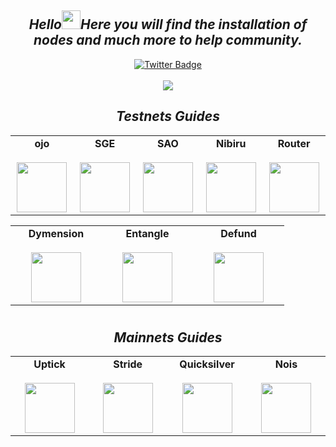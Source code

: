 <div align="center">
  <div>
  <h2><i>
  Hello<img src="https://media.giphy.com/media/hvRJCLFzcasrR4ia7z/giphy.gif" width="30px"/>Here you will find the installation of nodes and much more to help community. 
  </i></h2>
  </div>
</div>

<div id="badges" align="center">
  <a href="https://twitter.com/home">
    <img src="https://img.shields.io/badge/Twitter-blue?style=for-the-badge&logo=twitter&logoColor=white" alt="Twitter Badge"/>
  </a>
</div>

</br>

<div align="center">
  <img src="https://i.ibb.co/WPjHRmf/Screenshot-3.png"/>
</div>

<div align="center">
  <div>
  <h2><i>
  Testnets Guides 
  </i></h2>
  </div>
</div>

  <table width="400px" align="center">
    <tbody>
      <tr valign="top">
        <td width="130px" align="center">
          <span><strong>ojo</strong></span><br><br />
            <a href="https://github.com/GalaxyNode/Testnets-guides/tree/main/ojo" target="_blank" rel="noopener noreferrer">
            <img height="80px" src="https://i.ibb.co/GfZ5vbc/h-Q4-S0c-A0-400x400.jpg">
            </td>
        <td width="130px" align="center">
          <span><strong>SGE</strong></span><br><br />
            <a href="https://github.com/GalaxyNode/Testnets-guides/tree/main/SGE" target="_blank" rel="noopener noreferrer">
            <img height="80px" src="https://i.ibb.co/5MgSQ0Q/Izhq-Hzk-M-400x400.jpg">
            </td>
        <td width="130px" align="center">
          <span><strong>SAO</strong></span><br><br />
            <a href="https://github.com/GalaxyNode/Testnets-guides/tree/main/SAO" target="_blank" rel="noopener noreferrer">
            <img height="80px" src="https://i.ibb.co/s9MdT2Q/k-V74-EMrg-400x400.jpg">
            </td>
        <td width="130px" align="center">
          <span><strong>Nibiru</strong></span><br><br />
            <a href="https://github.com/GalaxyNode/Testnets-guides/tree/main/Nibiru" target="_blank" rel="noopener noreferrer">
            <img height="80px" src="https://i.ibb.co/4mB3h0b/Z5-Sn-S2-YP-400x400.jpg">
            </td>
        <td width="130px" align="center">
          <span><strong>Router</strong></span><br><br />
            <a href="https://github.com/GalaxyNode/Testnets-guides/tree/main/Router" target="_blank" rel="noopener noreferrer">
            <img height="80px" src="https://i.ibb.co/g39DP8r/EKEAQ1-FJ-400x400.jpg">
            </td>
          </table>
<table width="400px" align="center">
    <tbody>
        <tr valign="top">
            <td width="130px" align="center">
            <span><strong>Dymension</strong></span><br><br />
            <a href="https://github.com/GalaxyNode/Testnets-guides/tree/main/Dymension" target="_blank" rel="noopener noreferrer">
            <img height="80px" src="https://i.ibb.co/BNfwS6g/NGd-T4-O2k-400x400.jpg"> </a>
            </td>
        <td width="130px" align="center">
          <span><strong>Entangle</strong></span><br><br />
            <a href="https://github.com/GalaxyNode/Testnets-guides/tree/main/Entangle" target="_blank" rel="noopener noreferrer">
            <img height="80px" src="https://i.ibb.co/t8ZjBTh/Entangle-Logo.jpg"> </a>
            </td>
        <td width="130px" align="center">
            <span><strong>Defund</strong></span><br><br />
            <a href="https://github.com/GalaxyNode/Testnets-guides/tree/main/Defund" target="_blank" rel="noopener noreferrer">
            <img height="80px" src="https://i.ibb.co/WD77JvY/Z62v-C92-400x400.jpg"> </a>
            </td>
             </tr>
    </tbody>
</table> 

# 

<div align="center">
  <div>
  <h2><i>
 Mainnets Guides
  </i></h2>
  </div>
</div>

<table width="400px" align="center">
    <tbody>
        <tr valign="top">
            <td width="130px" align="center">
            <span><strong>Uptick</strong></span><br><br />
            <a href="https://github.com/GalaxyNode/Mainnets/tree/main/Uptick" target="_blank" rel="noopener noreferrer">
            <img height="80px" src="https://i.ibb.co/HqT4jtX/Zw-Ciwc-R8-400x400.jpg"> </a>
            </td>
          <td width="130px" align="center">
            <span><strong>Stride</strong></span><br><br />
            <a href="https://github.com/GalaxyNode/Mainnets/tree/main/Stride" target="_blank" rel="noopener noreferrer">
            <img height="80px" src="https://i.ibb.co/JcmMGJQ/S9-IIkg-PS-400x400.png"> </a>
            </td>
          <td width="130px" align="center">
            <span><strong>Quicksilver</strong></span><br><br />
            <a href="https://github.com/GalaxyNode/Mainnets/tree/main/Quicksilver" target="_blank" rel="noopener noreferrer">
            <img height="80px" src="https://i.ibb.co/7jrTDFG/V2g-Pw-Ve-O-400x400.jpg"> </a>
            </td>
          <td width="130px" align="center">
            <span><strong>Nois</strong></span><br><br />
            <a href="https://github.com/GalaxyNode/Mainnets/tree/main/Nois" target="_blank" rel="noopener noreferrer">
            <img height="80px" src="https://i.ibb.co/pzmbJ6y/nm-I7-Yi-Mb-400x400.jpg"> </a>
            </td>
